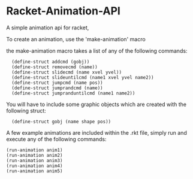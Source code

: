 # Racket-Animation-API

A simple animation api for racket,

  To create an animation, use the 'make-animation' macro
  
  the make-animation macro takes a list of any of the following commands:

      (define-struct addcmd (gobj))
      (define-struct removecmd (name))
      (define-struct slidecmd (name xvel yvel))
      (define-struct slideuntilcmd (name1 xvel yvel name2))
      (define-struct jumpcmd (name pos))
      (define-struct jumprandcmd (name))
      (define-struct jumpranduntilcmd (name1 name2))


   You will have to include some graphic objects which are created with the following struct:

      (define-struct gobj (name shape pos))

  A few example animations are included within the .rkt file, simply run and execute any of the following commands:

    (run-animation anim1)
    (run-animation anim2)
    (run-animation anim3)
    (run-animation anim4)
    (run-animation anim5)
    

